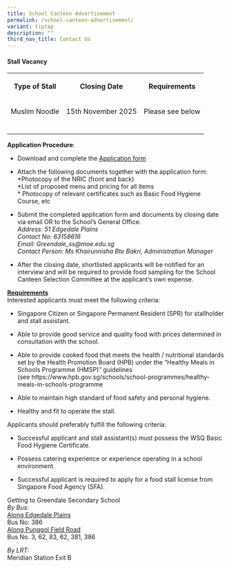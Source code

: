 ```yaml
---
title: School Canteen Advertisement
permalink: /school-canteen-advertisement/
variant: tiptap
description: ""
third_nav_title: Contact Us
---
```

<h4><strong>Stall Vacancy</strong></h4>
<p></p>
<table style="minWidth: 75px">
<colgroup>
<col>
<col>
<col>
</colgroup>
<tbody>
<tr>
<th rowspan="1" colspan="1">
<p>Type of Stall</p>
</th>
<th rowspan="1" colspan="1">
<p>Closing Date</p>
</th>
<th rowspan="1" colspan="1">
<p>Requirements</p>
</th>
</tr>
<tr>
<td rowspan="1" colspan="1">
<p>Muslim Noodle</p>
</td>
<td rowspan="1" colspan="1">
<p>15th November 2025</p>
</td>
<td rowspan="1" colspan="1">
<p>Please see below</p>
</td>
</tr>
<tr>
<td rowspan="1" colspan="1">
<p></p>
</td>
<td rowspan="1" colspan="1">
<p></p>
</td>
<td rowspan="1" colspan="1">
<p></p>
</td>
</tr>
</tbody>
</table>
<p><strong>Application Procedure</strong>:
<br>
</p>
<ul data-tight="true" class="tight">
<li>
<p>Download and complete the <a href="/files/Application_for_Canteen_Stall_FormBF7.pdf" rel="noopener noreferrer nofollow" target="_blank">Application form</a>
</p>
</li>
<li>
<p>Attach the following documents together with the application form:
<br>*Photocopy of the NRIC (front and back)<em> </em>
<br>*List of proposed menu and pricing for all items
<br>* Photocopy of relevant certificates such as Basic Food Hygiene Course,
etc</p>
</li>
<li>
<p>Submit the completed application form and documents by closing date via
email OR to the School’s General Office.
<br><em>Address: 51 Edgedale Plains<br>Contact No: 63158616<br>Email:&nbsp;<a rel="noopener noreferrer nofollow" target="_blank">Greendale_ss@moe.edu.sg</a><br>Contact Person: Ms Khairunnisha Bte Bakri, Administration Manager</em>
</p>
</li>
<li>
<p>After the closing date, shortlisted applicants will be notified for an
interview and will be required to provide food sampling for the School
Canteen Selection Committee at the applicant’s own expense.</p>
</li>
</ul>
<p><strong><u>Requirements</u></strong>
<br>Interested applicants must meet the following criteria:</p>
<ul data-tight="true" class="tight">
<li>
<p>Singapore Citizen or Singapore Permanent Resident (SPR) for stallholder
and stall assistant.</p>
</li>
<li>
<p>Able to provide good service and quality food with prices determined in
consultation with the school.</p>
</li>
<li>
<p>Able to provide cooked food that meets the health / nutritional standards
set by the Health Promotion Board (HPB) under the “Healthy Meals in Schools
Programme (HMSP)” guidelines (see&nbsp;<a rel="noopener noreferrer nofollow" target="_blank">https://www.hpb.gov.sg/schools/school-programmes/healthy-meals-in-schools-programme</a>
</p>
</li>
<li>
<p>Able to maintain high standard of food safety and personal hygiene.</p>
</li>
<li>
<p>Healthy and fit to operate the stall.</p>
<p></p>
</li>
</ul>
<p>Applicants should preferably fulfill the following criteria:</p>
<ul data-tight="true" class="tight">
<li>
<p>Successful applicant and stall assistant(s) must possess the WSQ Basic
Food Hygiene Certificate.</p>
</li>
<li>
<p>Possess catering experience or experience operating in a school environment.</p>
</li>
<li>
<p>Successful applicant is required to apply for a food stall license from
Singapore Food Agency (SFA).</p>
</li>
</ul>
<p>Getting to Greendale Secondary School
<br><em>By Bus:<br></em><u>Along Edgedale Plains</u>
<br>Bus No: 386
<br><u>Along Punggol Field Road</u>
<br>Bus No. 3, 62, 83, 62, 381, 386</p>
<p><em>By LRT:</em>
<br>Meridian Station Exit B</p>
<p>&nbsp;</p>